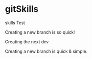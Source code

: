 # gitSkills
skills Test


Creating a new  branch is so quick!

Creating the next dev

Creating a new branch is quick & simple.